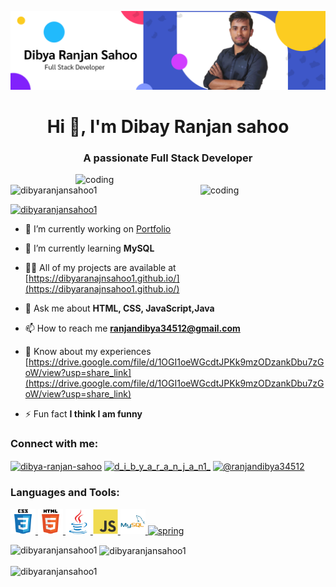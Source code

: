 ![logo](https://github.com/dibyaranajnsahoo1/dibyaranajnsahoo1/blob/main/Untitled.png)
<h1 align="center">Hi 👋, I'm Dibay Ranjan sahoo</h1>
<h3 align="center">A passionate Full Stack Developer</h3>

<img align="right" alt="coding" width="400" src="https://media2.giphy.com/media/qgQUggAC3Pfv687qPC/200.webp?cid=ecf05e47bl3pm36wop7i1mq65xv7bfbqnxxh3bnkbjz0jwlj&rid=200.webp&ct=g">
<img align="right" alt="coding" width="200" src="https://media0.giphy.com/media/bAQH7WXKqtIBrPs7sR/200w.webp?cid=ecf05e47qbv40f5wwy9lgbyodhnx0gg64w2vvw44qfx2hax0&rid=200w.webp&ct=g">

<p align="left"> <img src="https://komarev.com/ghpvc/?username=dibyaranjansahoo1&label=Profile%20views&color=0e75b6&style=flat" alt="dibyaranjansahoo1" /> </p>

<p align="left"> <a href="https://github.com/ryo-ma/github-profile-trophy"><img src="https://github-profile-trophy.vercel.app/?username=dibyaranjansahoo1" alt="dibyaranjansahoo1" /></a> </p>

- 🔭 I’m currently working on [Portfolio](https://dibyaranajnsahoo1.github.io/)

- 🌱 I’m currently learning **MySQL**

- 👨‍💻 All of my projects are available at [https://dibyaranajnsahoo1.github.io/](https://dibyaranajnsahoo1.github.io/)

- 💬 Ask me about **HTML, CSS, JavaScript,Java**

- 📫 How to reach me **ranjandibya34512@gmail.com**

- 📄 Know about my experiences [https://drive.google.com/file/d/1OGI1oeWGcdtJPKk9mzODzankDbu7zGoW/view?usp=share_link](https://drive.google.com/file/d/1OGI1oeWGcdtJPKk9mzODzankDbu7zGoW/view?usp=share_link)

- ⚡ Fun fact **I think I am funny**

<h3 align="left">Connect with me:</h3>
<p align="left">
<a href="https://linkedin.com/in/dibya-ranjan-sahoo" target="blank"><img align="center" src="https://raw.githubusercontent.com/rahuldkjain/github-profile-readme-generator/master/src/images/icons/Social/linked-in-alt.svg" alt="dibya-ranjan-sahoo" height="30" width="40" /></a>
<a href="https://instagram.com/d_i_b_y_a_r_a_n_j_a_n1_" target="blank"><img align="center" src="https://raw.githubusercontent.com/rahuldkjain/github-profile-readme-generator/master/src/images/icons/Social/instagram.svg" alt="d_i_b_y_a_r_a_n_j_a_n1_" height="30" width="40" /></a>
<a href="https://www.hackerrank.com/@ranjandibya34512" target="blank"><img align="center" src="https://raw.githubusercontent.com/rahuldkjain/github-profile-readme-generator/master/src/images/icons/Social/hackerrank.svg" alt="@ranjandibya34512" height="30" width="40" /></a>
</p>

<h3 align="left">Languages and Tools:</h3>
<p align="left"> <a href="https://www.w3schools.com/css/" target="_blank" rel="noreferrer"> <img src="https://raw.githubusercontent.com/devicons/devicon/master/icons/css3/css3-original-wordmark.svg" alt="css3" width="40" height="40"/> </a> <a href="https://www.w3.org/html/" target="_blank" rel="noreferrer"> <img src="https://raw.githubusercontent.com/devicons/devicon/master/icons/html5/html5-original-wordmark.svg" alt="html5" width="40" height="40"/> </a> <a href="https://www.java.com" target="_blank" rel="noreferrer"> <img src="https://raw.githubusercontent.com/devicons/devicon/master/icons/java/java-original.svg" alt="java" width="40" height="40"/> </a> <a href="https://developer.mozilla.org/en-US/docs/Web/JavaScript" target="_blank" rel="noreferrer"> <img src="https://raw.githubusercontent.com/devicons/devicon/master/icons/javascript/javascript-original.svg" alt="javascript" width="40" height="40"/> </a> <a href="https://www.mysql.com/" target="_blank" rel="noreferrer"> <img src="https://raw.githubusercontent.com/devicons/devicon/master/icons/mysql/mysql-original-wordmark.svg" alt="mysql" width="40" height="40"/> </a> <a href="https://spring.io/" target="_blank" rel="noreferrer"> <img src="https://www.vectorlogo.zone/logos/springio/springio-icon.svg" alt="spring" width="40" height="40"/> </a> </p>

<p><img align="left" src="https://github-readme-stats.vercel.app/api/top-langs?username=dibyaranjansahoo1&show_icons=true&locale=en&layout=compact" alt="dibyaranjansahoo1" /></p>

<p>&nbsp;<img align="center" src="https://github-readme-stats.vercel.app/api?username=dibyaranjansahoo1&show_icons=true&locale=en" alt="dibyaranjansahoo1" /></p>

<p><img align="center" src="https://github-readme-streak-stats.herokuapp.com/?user=dibyaranjansahoo1&" alt="dibyaranjansahoo1" /></p>
